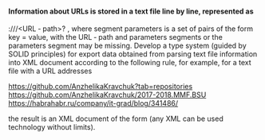 
#### Information about URLs is stored in a text file line by line, represented as
<scheme>://<host>/<URL ‐ path>?<parameters>
, where segment
parameters is a set of pairs of the form key = value, with the URL ‐ path and parameters segments
or the parameters segment may be missing.
Develop a type system (guided by SOLID principles) for
export data obtained from parsing text file information into
XML document according to the following rule, for example, for a text file with a URL
addresses

https://github.com/AnzhelikaKravchuk?tab=repositories
https://github.com/AnzhelikaKravchuk/2017-2018.MMF.BSU
https://habrahabr.ru/company/it-grad/blog/341486/

the result is an XML document of the form (any XML can be used
technology without limits).
